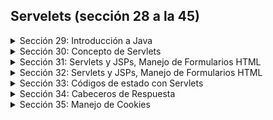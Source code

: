 ## Servelets (sección 28 a la 45)
<details>
    <summary>Sección 29: Introducción a Java</summary>

* [V439 - Introducción a WWWW](seccion29/CJSP-A-Leccion-IntroduccionWWW.pdf)
* [V440_JPG de la 1 a la 8 - Instalación de GlassFish](seccion29/)
* [V443 - Hola Mundo con Servlet](seccion29/HolaMundoJavaWeb/)
  
</details>

<details>
    <summary>Sección 30: Concepto de Servlets</summary>

* [V444_PDF - Concepto de Servlets](seccion30/CJSP-A-Leccion-ConceptosServlets.pdf)
    * Un Servlet es una clase de Java que extiende de una clase HttpServlet
    * En servlet es una clase de Java que permite procesar peticiones Web con el protocolo HTTP
  * [Función de un Servlet](seccion30/jpg/2.jpg)
    * El Servlet juega un papel de un controlador y pude devolver codigo HTML de manera envevida. (no recomendable).
      Usaremos JSPs (Java Server Pages). El servlet se va a encargar de decidir cual es el JSP (vista) que va a devolver
      al cliente.
  * [Métodos HTTP y Procesamiento con Servlets](seccion30/jpg/3.jpg)
    * [GET y POST](seccion30/jpg/4.jpg)
    * [Ciclo de Vida de un Servlet](seccion30/jpg/5.jpg)
* [V445_PDF - Procesamiento de Parámetros](seccion30/02-02-00-ManejoParametros-UJ.pdf)
  * [Ejemplo práctico](seccion30/ManejoParametros/src/)
</details>

<details>
    <summary>Sección 31: Servlets y JSPs, Manejo de Formularios HTML</summary>

* [V446_PDF - Manejo de Formularios HTML](seccion31/03-01-00-ManejoFormulariosServlet-UJ.pdf)
* [V447_PDF - Manejo de Formularios parte 2](seccion31/ManejoFormulariosHTML/src/main/webapp/index.html)
  * [V448 - Menejo de Formulario parte 3](seccion31/ManejoFormulariosHTML/src/main/webapp/index.html)
  * [V449 - Menejo de Formulario parte 4](seccion31/ManejoFormulariosHTML/src/main/webapp/index.html)
* [V450 - Manejo de Formulario parte 5 - SERVLET](seccion31/ManejoFormulariosHTML/src/main/java/web/Servlet.java)


</details>

<details>
    <summary>Sección 32: Servlets y JSPs, Manejo de Formularios HTML</summary>

* [V451_PDF - Manejo de cabeceros HTTP](seccion32/CJSP-A-Leccion-ManejoCabecerosHTTP.pdf)
* [V452 - Ejercicio manejo de Cabeceros](seccion32/ManejoCabeceros/src/main/java/web/ServletCabeceros.java)

</details>

<details>
    <summary>Sección 33: Códigos de estado con Servlets</summary>

* [V453_PDF - Códigos de Estado](seccion33/CJSP-A-Leccion-CodigosEstado.pdf)
* [V454_PDF - Ejercicio Código de estados](seccion33/05-01-00-ManejoCodigosEstado-UJ.pdf)
  * [Ejercicio práctico]()

</details>

<details>
    <summary>Sección 34: Cabeceros de Respuesta</summary>

* [V455_PDF - Cabeceros de Respuesta](seccion34/CJSP-A-Leccion-CabecerosRespuesta.pdf)
* [V456_PDF - Cabeceros de Respuesta](seccion34/06-01-00-CabecerosRespuesta-UJ.pdf)

</details>

<details>
    <summary>Sección 35: Manejo de Cookies</summary>

* [V457_PDF - Manejo de Cookies](seccion35/CJSP-A-Leccion-ManejoCookies.pdf)

</details>